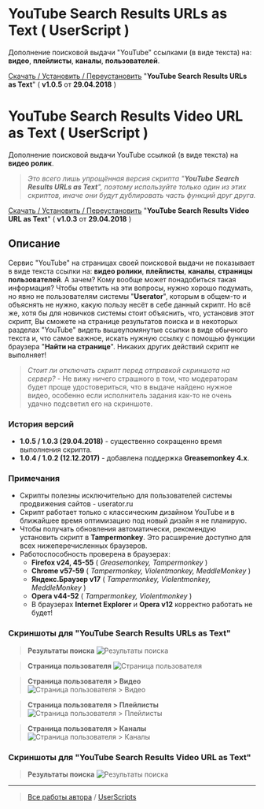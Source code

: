 # YouTube Search Results URLs as Text ( UserScript )
Дополнение поисковой выдачи "YouTube" ссылками (в виде текста) на: **видео**, **плейлисты**, **каналы**, **пользователей**.

[Скачать / Установить / Переустановить](https://github.com/Eric-Draven/userscripts/raw/master/youtube-sr-urls-as-text/youtube-sr-urls-as-text.user.js) "**YouTube Search Results URLs as Text**" ( **v1.0.5** от **29.04.2018** )

# YouTube Search Results Video URL as Text ( UserScript )
Дополнение поисковой выдачи YouTube ссылкой (в виде текста) на **видео ролик**.  
> _Это всего лишь упрощённая версия скрипта "**YouTube Search Results URLs as Text**", поэтому используйте только один из этих скриптов, иначе они будут дублировать часть функций друг друга._

[Скачать / Установить / Переустановить](https://github.com/Eric-Draven/userscripts/raw/master/youtube-sr-urls-as-text/youtube-sr-video-url-as-text.user.js) "**YouTube Search Results Video URL as Text**" ( **v1.0.3** от **29.04.2018** )

## Описание
Сервис "YouTube" на страницах своей поисковой выдачи не показывает в виде текста ссылки на: **видео ролики**, **плейлисты**, **каналы**, **страницы пользователей**. А зачем? Кому вообще может понадобиться такая информация? Чтобы ответить на эти вопросы, нужно хорошо подумать, но явно не пользователям системы "**Userator**", которым в общем-то и объяснять не нужно, какую пользу несёт в себе данный скрипт. Но всё же, хотя бы для новичков системы стоит объяснить, что, установив этот скрипт, Вы сможете на странице результатов поиска и в некоторых разделах "YouTube" видеть вышеупомянутые ссылки в виде обычного текста и, что самое важное, искать нужную ссылку с помощью функции браузера "**Найти на странице**". Никаких других действий скрипт не выполняет!

> _Стоит ли отключать скрипт перед отправкой скриншота на сервер?_ - Не вижу ничего страшного в том, что модераторам будет проще удостовериться, что в выдаче найдено нужное видео, особенно если исполнитель задания как-то не очень удачно подсветил его на скриншоте.

### История версий
* **1.0.5 / 1.0.3 (29.04.2018)** - существенно сокращенно время выполнения скрипта.
* **1.0.4 / 1.0.2 (12.12.2017)** - добавлена поддержка **Greasemonkey 4.x**.

### Примечания
* Скрипты полезны исключительно для пользователей системы продвижения сайтов - userator.ru
* Скрипт работает только с классическим дизайном YouTube и в ближайшее время оптимизацию под новый дизайн я не планирую.
* Чтобы получать обновления автоматически, рекомендую установить скрипт в **Tampermonkey**. Это расширение доступно для всех нижеперечисленных браузеров.
* Работоспособность проверена в браузерах:
  * **Firefox v24, 45-55** ( _Greasemonkey, Tampermonkey_ )
  * **Chrome v57-59** ( _Tampermonkey, Violentmonkey, MeddleMonkey_ )
  * **Яндекс.Браузер v17** ( _Tampermonkey, Violentmonkey, MeddleMonkey_ )
  * **Opera v44-52** ( _Tampermonkey, Violentmonkey_ )
  * В браузерах **Internet Explorer** и **Opera v12** корректно работать не будет!

### Скриншоты для "YouTube Search Results URLs as Text"
> **Результаты поиска**
![Результаты поиска](https://github.com/Eric-Draven/userscripts/blob/master/youtube-sr-urls-as-text/images/results.png)

> **Страница пользователя**
![Страница пользователя](https://github.com/Eric-Draven/userscripts/blob/master/youtube-sr-urls-as-text/images/user.png)

> **Страница пользователя > Видео**
![Страница пользователя > Видео](https://github.com/Eric-Draven/userscripts/blob/master/youtube-sr-urls-as-text/images/videos.png)

> **Страница пользователя > Плейлисты**
![Страница пользователя > Плейлисты](https://github.com/Eric-Draven/userscripts/blob/master/youtube-sr-urls-as-text/images/playlists.png)

> **Страница пользователя > Каналы**
![Страница пользователя > Каналы](https://github.com/Eric-Draven/userscripts/blob/master/youtube-sr-urls-as-text/images/channels.png)

### Скриншоты для "YouTube Search Results Video URL as Text"
> **Результаты поиска**
![Результаты поиска](https://github.com/Eric-Draven/userscripts/blob/master/youtube-sr-urls-as-text/images/results_alt.png)

---
> [Все работы автора](https://github.com/Eric-Draven?tab=repositories) / [UserScripts](https://github.com/Eric-Draven/userscripts)
